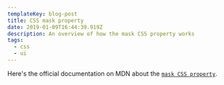 ```yaml
---
templateKey: blog-post
title: CSS mask property
date: 2019-01-09T16:44:39.919Z
description: An overview of how the mask CSS property works
tags:
  - css
  - ui
---
```

Here's the official documentation on MDN about the [`mask CSS property`](https://developer.mozilla.org/en-US/docs/Web/CSS/mask "MDN documentation for the mask CSS property").
